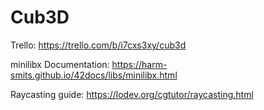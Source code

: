 # Cub3D


Trello: https://trello.com/b/i7cxs3xy/cub3d

minilibx Documentation: https://harm-smits.github.io/42docs/libs/minilibx.html

Raycasting guide: https://lodev.org/cgtutor/raycasting.html
